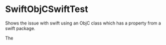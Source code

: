# SwiftObjCSwiftTest
Shows the issue with swift using an ObjC class which has a property from a swift package.

The 
